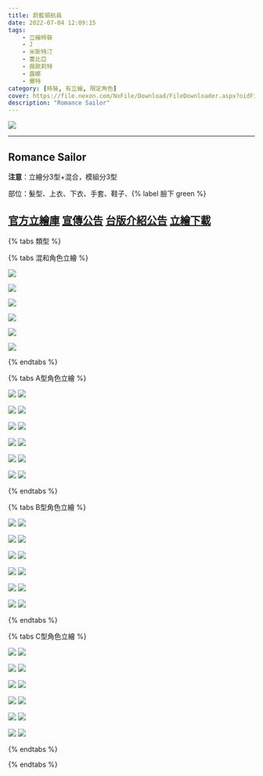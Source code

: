 ```yaml
---
title: 蔚藍領航員
date: 2022-07-04 12:09:15
tags:
    - 立繪時裝
    - J
    - 米斯特汀
    - 蕾比亞
    - 薇歐莉特
    - 露娜
    - 賽特
category: [時裝, 有立繪, 限定角色]
cover: https://file.nexon.com/NxFile/Download/FileDownloader.aspx?oidFile=5413370736859423582
description: "Romance Sailor"
---
```


![](https://file.nexon.com/NxFile/Download/FileDownloader.aspx?oidFile=5413370736859423582)

---
## Romance Sailor

**注意**：立繪分3型+混合，模組分3型

部位：髮型、上衣、下衣、手套、鞋子、{% label 臉下 green %}

[官方立繪庫](https://closers.nexon.com/Pds/FanSiteKit)
[宣傳公告](https://cls.mangot5.com/game/cls/news/detail?contentNo=38456)
[台版介紹公告](http://cls.mangot5.com/game/cls/news/detail?contentNo=49771)
[立繪下載](https://file.nexon.com/NxFile/Download/FileDownloader.aspx?oidFile=4620733062093738846)
---

{% tabs 類型 %}
<!-- tab 混和-->
{% tabs 混和角色立繪 %}
<!-- tab J-->
![](https://i.imgur.com/w9HcfKS.jpg)
<!-- endtab -->
<!-- tab 米斯特汀(Tein)-->
![](https://i.imgur.com/ES6CoUg.jpg)
<!-- endtab -->
<!-- tab 蕾比雅(Levia)-->
![](https://i.imgur.com/rOVFvv9.jpg)
<!-- endtab -->
<!-- tab 薇歐莉特(Violet)-->
![](https://i.imgur.com/h1i78T0.jpg)
<!-- endtab -->
<!-- tab 露娜(Luna)-->
![](https://i.imgur.com/ccsLqqm.jpg)
<!-- endtab -->
<!-- tab 賽特(Seth)-->
![](https://i.imgur.com/hhPEFZY.jpg)
<!-- endtab -->
{% endtabs %}
<!-- endtab -->

<!-- tab A型-->
{% tabs A型角色立繪 %}
<!-- tab J-->
![](https://i.imgur.com/JByKrIq.jpg)
![](https://i.imgur.com/DEpkVWF.png)
<!-- endtab -->
<!-- tab 米斯特汀(Tein)-->
![](https://i.imgur.com/WzGBvVD.jpg)
![](https://i.imgur.com/XTMqgx8.png)
<!-- endtab -->
<!-- tab 蕾比雅(Levia)-->
![](https://i.imgur.com/k9nBsJq.jpg)
![](https://i.imgur.com/qj7CbNv.png)
<!-- endtab -->
<!-- tab 薇歐莉特(Violet)-->
![](https://i.imgur.com/023vWTR.jpg)
![](https://i.imgur.com/lHtb73t.png)
<!-- endtab -->
<!-- tab 露娜(Luna)-->
![](https://i.imgur.com/SptlUNZ.jpg)
![](https://i.imgur.com/qSf56qw.png)
<!-- endtab -->
<!-- tab 賽特(Seth)-->
![](https://i.imgur.com/4YkJQ73.jpg)
![](https://i.imgur.com/RHcYydt.png)
<!-- endtab -->
{% endtabs %}
<!-- endtab -->

<!-- tab B型-->
{% tabs B型角色立繪 %}
<!-- tab J-->
![](https://i.imgur.com/Zp3QygU.jpg)
![](https://i.imgur.com/ZP6VOQX.png)
<!-- endtab -->
<!-- tab 米斯特汀(Tein)-->
![](https://i.imgur.com/uNDR6OJ.jpg)
![](https://i.imgur.com/yeyBba9.png)
<!-- endtab -->
<!-- tab 蕾比雅(Levia)-->
![](https://i.imgur.com/ZuWwIAW.jpg)
![](https://i.imgur.com/l6WDa2d.png)
<!-- endtab -->
<!-- tab 薇歐莉特(Violet)-->
![](https://i.imgur.com/0vNbO7I.jpg)
![](https://i.imgur.com/MRxX2L8.png)
<!-- endtab -->
<!-- tab 露娜(Luna)-->
![](https://i.imgur.com/m5yAl1Q.jpg)
![](https://i.imgur.com/oAzvQw3.png)
<!-- endtab -->
<!-- tab 賽特(Seth)-->
![](https://i.imgur.com/GknoChg.jpg)
![](https://i.imgur.com/uLbk0k8.png)
<!-- endtab -->
{% endtabs %}
<!-- endtab -->

<!-- tab C型-->
{% tabs C型角色立繪 %}
<!-- tab J-->
![](https://i.imgur.com/GacqnmO.jpg)
![](https://i.imgur.com/NFfqvcb.png)
<!-- endtab -->
<!-- tab 米斯特汀(Tein)-->
![](https://i.imgur.com/7cJaLLn.jpg)
![](https://i.imgur.com/KeDNvDn.png)
<!-- endtab -->
<!-- tab 蕾比雅(Levia)-->
![](https://i.imgur.com/LtiqUKd.jpg)
![](https://i.imgur.com/hEICtqW.png)
<!-- endtab -->
<!-- tab 薇歐莉特(Violet)-->
![](https://i.imgur.com/PWKw0Ak.jpg)
![](https://i.imgur.com/STC3E5Y.png)
<!-- endtab -->
<!-- tab 露娜(Luna)-->
![](https://i.imgur.com/1wcW2fr.jpg)
![](https://i.imgur.com/ycFqk2o.png)
<!-- endtab -->
<!-- tab 賽特(Seth)-->
![](https://i.imgur.com/k3uCaDs.jpg)
![](https://i.imgur.com/7IUu7Bf.png)
<!-- endtab -->
{% endtabs %}
<!-- endtab -->

{% endtabs %}